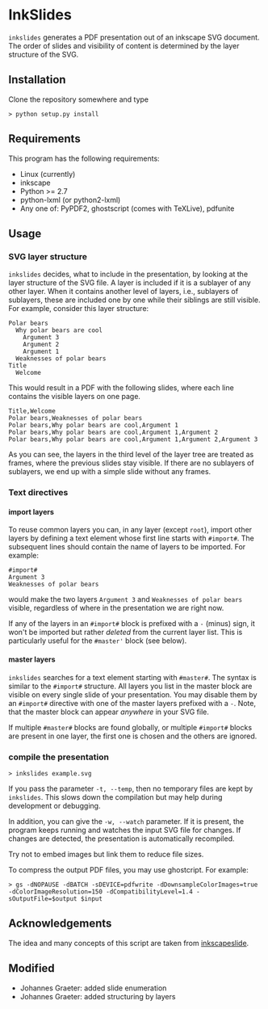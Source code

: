 # InkSlides

`inkslides` generates a PDF presentation out of an inkscape SVG
document. The order of slides and visibility of content is determined
by the layer structure of the SVG. 

## Installation

Clone the repository somewhere and type

```
> python setup.py install
```

## Requirements

This program has the following requirements:

  * Linux (currently)
  * inkscape
  * Python >= 2.7
  * python-lxml (or python2-lxml)
  * Any one of: PyPDF2, ghostscript (comes with TeXLive), pdfunite

## Usage

### SVG layer structure

`inkslides` decides, what to include in the presentation, by looking at the 
layer structure of the SVG file. A layer is included if it is a sublayer of 
any other layer. When it contains another level of layers, i.e., sublayers 
of sublayers, these are included one by one while their siblings are still 
visible. For example, consider this layer structure:

```
Polar bears
  Why polar bears are cool
    Argument 3
    Argument 2
    Argument 1
  Weaknesses of polar bears
Title
  Welcome
```

This would result in a PDF with the following slides, where each line contains 
the visible layers on one page.

```
Title,Welcome
Polar bears,Weaknesses of polar bears
Polar bears,Why polar bears are cool,Argument 1
Polar bears,Why polar bears are cool,Argument 1,Argument 2
Polar bears,Why polar bears are cool,Argument 1,Argument 2,Argument 3
```

As you can see, the layers in the third level of the layer tree are treated as 
frames, where the previous slides stay visible. If there are no sublayers of 
sublayers, we end up with a simple slide without any frames.

### Text directives

#### import layers 

To reuse common layers you can, in any layer (except `root`), import 
other layers by defining a text element whose first line starts with `#import#`. 
The subsequent lines should contain the name of layers to be imported. For 
example:

```
#import#
Argument 3
Weaknesses of polar bears
```

would make the two layers `Argument 3` and `Weaknesses of polar bears` visible,
regardless of where in the presentation we are right now. 

If any of the layers in an `#import#` block is prefixed with a `-` (minus) sign, 
it won't be imported but rather _deleted_ from the current layer list. This is 
particularly useful for the `#master'` block (see below).

#### master layers

`inkslides` searches for a text element starting with `#master#`. The syntax is 
similar to the `#import#` structure. All layers you list in the master block are 
visible on every single slide of your presentation. You may disable them by an 
`#import#` directive with one of the master layers prefixed with a `-`. Note, 
that the master block can appear _anywhere_ in your SVG file. 

If multiple `#master#` blocks are found globally, or multiple `#import#` blocks 
are present in one layer, the first one is chosen and the others are ignored. 

### compile the presentation

```
> inkslides example.svg
```

If you pass the parameter `-t, --temp`, then no temporary files are
kept by `inkslides`. This slows down the compilation but may help during 
development or debugging.

In addition, you can give the `-w, --watch` parameter. If it is 
present, the program keeps running and watches the input SVG file for 
changes. If changes are detected, the presentation is automatically recompiled.

Try not to embed images but link them to reduce file sizes.

To compress the output PDF files, you may use ghostcript. For example:

```
> gs -dNOPAUSE -dBATCH -sDEVICE=pdfwrite -dDownsampleColorImages=true -dColorImageResolution=150 -dCompatibilityLevel=1.4 -sOutputFile=$output $input

```

## Acknowledgements

The idea and many concepts of this script are taken from 
[inkscapeslide](https://github.com/abourget/inkscapeslide).

## Modified

  * Johannes Graeter: added slide enumeration
  * Johannes Graeter: added structuring by layers
